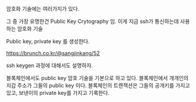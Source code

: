 암호화 기술에는 여러가지가 있다.

그 중 가장 유명한건 Public Key Crytography 임.
이게 지금 ssh가 통신하는데 사용하는 암호화 기술

Public key, private key 를 생성한다.

https://brunch.co.kr/@sangjinkang/52

ssh keygen 과정에 대해서도 설명하자.

블록체인에서도 public key 암호 기술을 기본으로 하고 있다. 블록체인에서 개개인의 지갑 주소가 그들의 public key 이다.
블록체인의 트랜잭션은 그들의 공개키를 가지고 있고, 보낸이의 private key를 가지고 기록한다.
